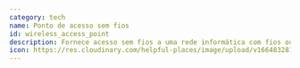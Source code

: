 ```yaml
---
category: tech
name: Ponto de acesso sem fios
id: wireless_access_point
description: Fornece acesso sem fios a uma rede informática com fios ou à Internet.
icon: https://res.cloudinary.com/helpful-places/image/upload/v1664832813/dtpr-icons/tech/wave_bmvtme.svg
---
```

